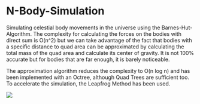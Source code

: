 # N-Body-Simulation
Simulating celestial body movements in the universe using the Barnes-Hut-Algorithm.
The complexity for calculating the forces on the bodies with direct sum is O(n^2) but we can take advantage of the fact that bodies with a specific distance to quad area can be approximated by calculating the total mass of the quad area and calculate its center of gravity. It is not 100% accurate but for bodies that are far enough, it is barely noticeable. 

The approximation algorithm reduces the complexity to O(n log n) and has been implemented with an Octree, although Quad Trees are sufficient too.
To accelerate the simulation, the Leapfrog Method has been used.


![](https://s7.gifyu.com/images/ezgif.com-crop-1b7cfcffd97856977.md.gif)
